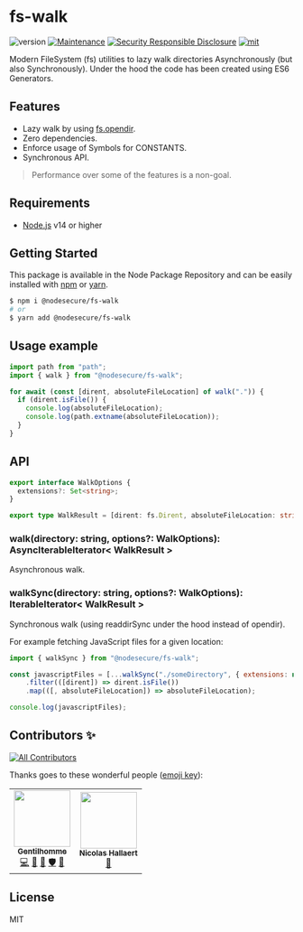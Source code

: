 # fs-walk
![version](https://img.shields.io/badge/dynamic/json.svg?url=https://raw.githubusercontent.com/NodeSecure/fs-walk/master/package.json&query=$.version&label=Version)
[![Maintenance](https://img.shields.io/badge/Maintained%3F-yes-green.svg)](https://github.com/NodeSecure/fs-walk/commit-activity)
[![Security Responsible Disclosure](https://img.shields.io/badge/Security-Responsible%20Disclosure-yellow.svg)](https://github.com/nodejs/security-wg/blob/master/processes/responsible_disclosure_template.md
)
[![mit](https://img.shields.io/github/license/Naereen/StrapDown.js.svg)](https://github.com/NodeSecure/fs-walk/blob/master/LICENSE)

Modern FileSystem (fs) utilities to lazy walk directories Asynchronously (but also Synchronously). Under the hood the code has been created using ES6 Generators.

## Features

- Lazy walk by using [fs.opendir](https://nodejs.org/api/fs.html#fs_fspromises_opendir_path_options).
- Zero dependencies.
- Enforce usage of Symbols for CONSTANTS.
- Synchronous API.

> Performance over some of the features is a non-goal.

## Requirements
- [Node.js](https://nodejs.org/en/) v14 or higher

## Getting Started

This package is available in the Node Package Repository and can be easily installed with [npm](https://docs.npmjs.com/getting-started/what-is-npm) or [yarn](https://yarnpkg.com).

```bash
$ npm i @nodesecure/fs-walk
# or
$ yarn add @nodesecure/fs-walk
```

## Usage example

```js
import path from "path";
import { walk } from "@nodesecure/fs-walk";

for await (const [dirent, absoluteFileLocation] of walk(".")) {
  if (dirent.isFile()) {
    console.log(absoluteFileLocation);
    console.log(path.extname(absoluteFileLocation));
  }
}
```

## API

```ts
export interface WalkOptions {
  extensions?: Set<string>;
}

export type WalkResult = [dirent: fs.Dirent, absoluteFileLocation: string];
```

### walk(directory: string, options?: WalkOptions): AsyncIterableIterator< WalkResult >
Asynchronous walk.

### walkSync(directory: string, options?: WalkOptions): IterableIterator< WalkResult >
Synchronous walk (using readdirSync under the hood instead of opendir).

For example fetching JavaScript files for a given location:
```js
import { walkSync } from "@nodesecure/fs-walk";

const javascriptFiles = [...walkSync("./someDirectory", { extensions: new Set([".js"]) }))]
    .filter(([dirent]) => dirent.isFile())
    .map(([, absoluteFileLocation]) => absoluteFileLocation);

console.log(javascriptFiles);
```


## Contributors ✨

<!-- ALL-CONTRIBUTORS-BADGE:START - Do not remove or modify this section -->
[![All Contributors](https://img.shields.io/badge/all_contributors-2-orange.svg?style=flat-square)](#contributors-)
<!-- ALL-CONTRIBUTORS-BADGE:END -->

Thanks goes to these wonderful people ([emoji key](https://allcontributors.org/docs/en/emoji-key)):

<!-- ALL-CONTRIBUTORS-LIST:START - Do not remove or modify this section -->
<!-- prettier-ignore-start -->
<!-- markdownlint-disable -->
<table>
  <tr>
    <td align="center"><a href="https://www.linkedin.com/in/thomas-gentilhomme/"><img src="https://avatars.githubusercontent.com/u/4438263?v=4?s=100" width="100px;" alt=""/><br /><sub><b>Gentilhomme</b></sub></a><br /><a href="https://github.com/NodeSecure/fs-walk/commits?author=fraxken" title="Code">💻</a> <a href="https://github.com/NodeSecure/fs-walk/commits?author=fraxken" title="Documentation">📖</a> <a href="https://github.com/NodeSecure/fs-walk/pulls?q=is%3Apr+reviewed-by%3Afraxken" title="Reviewed Pull Requests">👀</a> <a href="#security-fraxken" title="Security">🛡️</a> <a href="https://github.com/NodeSecure/fs-walk/issues?q=author%3Afraxken" title="Bug reports">🐛</a></td>
    <td align="center"><a href="https://github.com/Rossb0b"><img src="https://avatars.githubusercontent.com/u/39910164?v=4?s=100" width="100px;" alt=""/><br /><sub><b>Nicolas Hallaert</b></sub></a><br /><a href="https://github.com/NodeSecure/fs-walk/commits?author=Rossb0b" title="Documentation">📖</a></td>
  </tr>
</table>

<!-- markdownlint-restore -->
<!-- prettier-ignore-end -->

<!-- ALL-CONTRIBUTORS-LIST:END -->

## License
MIT
